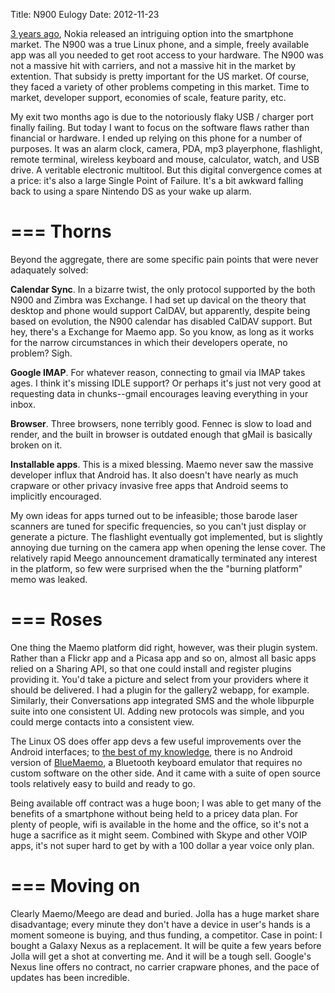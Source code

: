 Title: N900 Eulogy
Date: 2012-11-23

[3 years ago][1], Nokia released an intriguing option into the smartphone
market. The N900 was a true Linux phone, and a simple, freely available app
was all you needed to get root access to your hardware. The N900 was not a
massive hit with carriers, and not a massive hit in the market by extention.
That subsidy is pretty important for the US market. Of course, they faced a
variety of other problems competing in this market. Time to market, developer
support, economies of scale, feature parity, etc.

My exit two months ago is due to the notoriously flaky USB / charger port finally
failing. But today I want to focus on the software flaws rather than financial
or hardware. I ended up relying on this phone for a number of purposes. It
was an alarm clock, camera, PDA, mp3 playerphone, flashlight, remote terminal,
wireless keyboard and mouse, calculator, watch, and USB drive. A veritable
electronic multitool. But this digital convergence comes at a price: it's
also a large Single Point of Failure. It's a bit awkward falling back to using
a spare Nintendo DS as your wake up alarm.

===
Thorns
===

Beyond the aggregate, there are some specific pain points that were never
adaquately solved:

**Calendar Sync**. In a bizarre twist, the only protocol supported by the
both N900 and Zimbra was Exchange. I had set up davical on the theory that
desktop and phone would support CalDAV, but apparently, despite being based
on evolution, the N900 calendar has disabled CalDAV support. But hey,
there's a Exchange for Maemo app. So you know, as long as it works for the
narrow circumstances in which their developers operate, no problem? Sigh.

**Google IMAP**. For whatever reason, connecting to gmail via IMAP takes
ages. I think it's missing IDLE support? Or perhaps it's just not very
good at requesting data in chunks--gmail encourages leaving everything
in your inbox.

**Browser**. Three browsers, none terribly good. Fennec is slow to load
and render, and the built in browser is outdated enough that gMail is
basically broken on it.

**Installable apps**. This is a mixed blessing. Maemo never saw the
massive developer influx that Android has. It also doesn't have nearly
as much crapware or other privacy invasive free apps that Android seems
to implicitly encouraged.

My own ideas for apps turned out to be infeasible; those barode laser
scanners are tuned for specific frequencies, so you can't just display
or generate a picture. The flashlight eventually got implemented, but
is slightly annoying due turning on the camera app when opening the
lense cover. The relatively rapid Meego announcement dramatically
terminated any interest in the platform, so few were surprised when the
the "burning platform" memo was leaked.

===
Roses
===

One thing the Maemo platform did right, however, was their plugin system.
Rather than a Flickr app and a Picasa app and so on, almost all basic apps
relied on a Sharing API, so that one could install and register plugins
providing it. You'd take a picture and select from your providers where it
should be delivered. I had a plugin for the gallery2 webapp, for example.
Similarly, their Conversations app integrated SMS and the whole libpurple suite
into one consistent UI. Adding new protocols was simple, and you could merge
contacts into a consistent view.

The Linux OS does offer app devs a few useful improvements over the Android
interfaces; to [the best of my knowledge][2], there is no Android version
of [BlueMaemo][3], a Bluetooth keyboard emulator that requires no custom
software on the other side. And it came with a suite of open source tools
relatively easy to build and ready to go.

Being available off contract was a huge boon; I was able to get many of
the benefits of a smartphone without being held to a pricey data plan. For
plenty of people, wifi is available in the home and the office, so it's not
a huge a sacrifice as it might seem. Combined with Skype and other VOIP
apps, it's not super hard to get by with a 100 dollar a year voice only plan.

===
Moving on
===

Clearly Maemo/Meego are dead and buried. Jolla has a huge market share
disadvantage; every minute they don't have a device in user's hands is a
moment someone is buying, and thus funding, a competitor. Case in point: I
bought a Galaxy Nexus as a replacement. It will be quite a few years
before Jolla will get a shot at converting me. And it will be a tough sell.
Google's Nexus line offers no contract, no carrier crapware phones, and the
pace of updates has been incredible.

   [1]: http://pwnguin.net/n900-arrival-and-notes.html

   [2]: http://android.stackexchange.com/q/4538/1698
   
   [3]: http://www.valeriovalerio.org/?page_id=174
